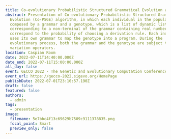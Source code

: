 ```yaml
---
title: Co-evolutionary Probabilistic Structured Grammatical Evolution at GECCO 2022
abstract: Presentation of Co-evolutionary Probabilistic Structured Grammatical
  Evolution (Co-PSGE) algorithm, in which each individual in the population is
  composed by a grammar and a genotype, which is a list of dynamic lists, each
  corresponding to a non-terminal of the grammar containing real numbers that
  correspond to the probability of choosing a derivation rule. Each individual
  uses its own grammar to map the genotype into a program. During the
  evolutionary process, both the grammar and the genotype are subject to
  variation operators.
location: Caspian Room
date: 2022-07-11T14:40:00.000Z
date_end: 2022-07-11T15:00:00.000Z
all_day: false
event: GECCO 2022 - The Genetic and Evolutionary Computation Conference
event_url: https://gecco-2022.sigevo.org/HomePage
publishDate: 2022-07-01T23:10:57.190Z
draft: false
featured: false
authors:
  - admin
tags:
  - presentation
image:
  filename: 5e7bbc4f13c69629b7509c9111378835.png
  focal_point: Smart
  preview_only: false
---
```


